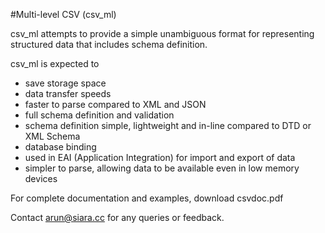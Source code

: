 #Multi-level CSV (csv_ml)

csv_ml attempts to provide a simple unambiguous format for representing structured data that includes schema definition.

csv_ml is expected to
- save storage space
- data transfer speeds
- faster to parse compared to XML and JSON
- full schema definition and validation
- schema definition simple, lightweight and in-line compared to DTD or XML Schema
- database binding
- used in EAI (Application Integration) for import and export of data
- simpler to parse, allowing data to be available even in low memory devices

For complete documentation and examples, download csvdoc.pdf

Contact arun@siara.cc for any queries or feedback.

